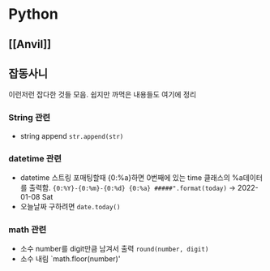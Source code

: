 # Python
## [[Anvil]]

## 잡동사니
이런저런 잡다한 것들 모음. 쉽지만 까먹은 내용들도 여기에 정리

### String 관련
- string append `str.append(str)`

### datetime 관련
- datetime 스트링 포매팅할때 {0:%a}하면 0번째에 있는 time 클래스의 %a데이터를 출력함.
	`{0:%Y}-{0:%m}-{0:%d} {0:%a} #####".format(today)` 
	-> 2022-01-08 Sat
- 오늘날짜 구하려면 `date.today()`

### math 관련
- 소수 number를 digit만큼 남겨서 출력 `round(number, digit)`
- 소수 내림 `math.floor(number)'
